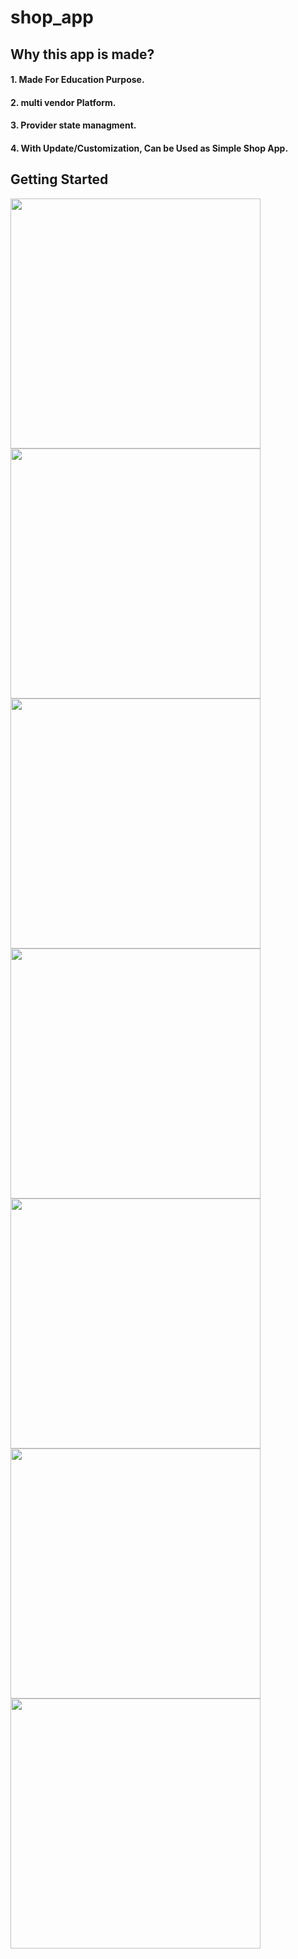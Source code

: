 # shop_app
 <h2>Why this app is made?</h2>
 <h4>1. Made For Education Purpose.</h4>
 <h4>2. multi vendor Platform.</h4>
 <h4>3. Provider state managment.</h4>
 <h4>4. With Update/Customization, Can be Used as Simple Shop App.

## Getting Started

<img src = https://user-images.githubusercontent.com/79464470/163846729-ca056f72-4b98-4600-9fd3-00e01bb10302.png width=400/>
<img src = https://user-images.githubusercontent.com/79464470/163846741-f9347e62-ed0b-4215-8975-13b7d5a2e675.png width=400/>
<img src =  https://user-images.githubusercontent.com/79464470/163846747-29966958-4893-4add-8244-9b7387c5ebd7.png width=400/>
<img src =  https://user-images.githubusercontent.com/79464470/163846756-55f53c8a-e488-41cf-a20f-5e63ccbfecec.png width=400/>
<img src =  https://user-images.githubusercontent.com/79464470/163846760-329b6418-502e-4cac-8758-588558dc7ab2.png width=400/>
<img src = https://user-images.githubusercontent.com/79464470/163846767-bca6999e-3c57-4607-9116-0c3c724bab64.png width=400/>
<img src =  https://user-images.githubusercontent.com/79464470/163846775-c6cf26d3-6595-4c37-9b77-8b4e4c8ca16f.png width=400/>

